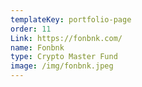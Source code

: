 ```yaml
---
templateKey: portfolio-page
order: 11
Link: https://fonbnk.com/
name: Fonbnk
type: Crypto Master Fund
image: /img/fonbnk.jpeg
---
```

